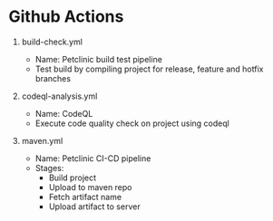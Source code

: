 # Github Actions

1. build-check.yml
    - Name: Petclinic build test pipeline
    - Test build by compiling project for release, feature and hotfix branches

2. codeql-analysis.yml
    - Name: CodeQL
    - Execute code quality check on project using codeql

3. maven.yml
    - Name: Petclinic CI-CD pipeline
    - Stages:
        - Build project
        - Upload to maven repo
        - Fetch artifact name
        - Upload artifact to server
